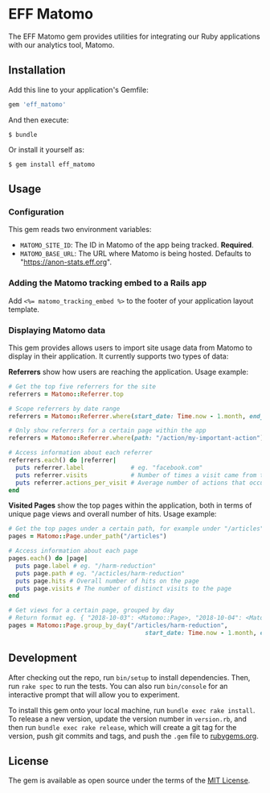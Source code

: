 # EFF Matomo

The EFF Matomo gem provides utilities for integrating our Ruby applications with our analytics tool, Matomo.

## Installation

Add this line to your application's Gemfile:

```ruby
gem 'eff_matomo'
```

And then execute:

    $ bundle

Or install it yourself as:

    $ gem install eff_matomo

## Usage

### Configuration

This gem reads two environment variables:
* `MATOMO_SITE_ID`: The ID in Matomo of the app being tracked. **Required**.
* `MATOMO_BASE_URL`: The URL where Matomo is being hosted. Defaults to "https://anon-stats.eff.org".

### Adding the Matomo tracking embed to a Rails app

Add `<%= matomo_tracking_embed %>` to the footer of your application layout template.

### Displaying Matomo data

This gem provides allows users to import site usage data from Matomo to display in their application. It currently supports two types of data:

**Referrers** show how users are reaching the application. Usage example:
```ruby
# Get the top five referrers for the site
referrers = Matomo::Referrer.top

# Scope referrers by date range
referrers = Matomo::Referrer.where(start_date: Time.now - 1.month, end_date: Time.now)

# Only show referrers for a certain page within the app
referrers = Matomo::Referrer.where(path: "/action/my-important-action")

# Access information about each referrer
referrers.each() do |referrer|
  puts referrer.label             # eg. "facebook.com"
  puts referrer.visits            # Number of times a visit came from this referrer
  puts referrer.actions_per_visit # Average number of actions that occurred during a visit
end
```

**Visited Pages** show the top pages within the application, both in terms of unique page views and overall number of hits. Usage example:
```ruby
# Get the top pages under a certain path, for example under "/articles"
pages = Matomo::Page.under_path("/articles")

# Access information about each page
pages.each() do |page|
  puts page.label # eg. "/harm-reduction"
  puts page.path # eg. "/acticles/harm-reduction"
  puts page.hits # Overall number of hits on the page
  puts page.visits # The number of distinct visits to the page
end

# Get views for a certain page, grouped by day
# Return format eg. { "2018-10-03": <Matomo::Page>, "2018-10-04": <Matomo::Page>, etc. }
pages = Matomo::Page.group_by_day("/articles/harm-reduction",
                                      start_date: Time.now - 1.month, end_date: Time.now)
```

## Development

After checking out the repo, run `bin/setup` to install dependencies. Then, run `rake spec` to run the tests. You can also run `bin/console` for an interactive prompt that will allow you to experiment.

To install this gem onto your local machine, run `bundle exec rake install`. To release a new version, update the version number in `version.rb`, and then run `bundle exec rake release`, which will create a git tag for the version, push git commits and tags, and push the `.gem` file to [rubygems.org](https://rubygems.org).

## License

The gem is available as open source under the terms of the [MIT License](https://opensource.org/licenses/MIT).
